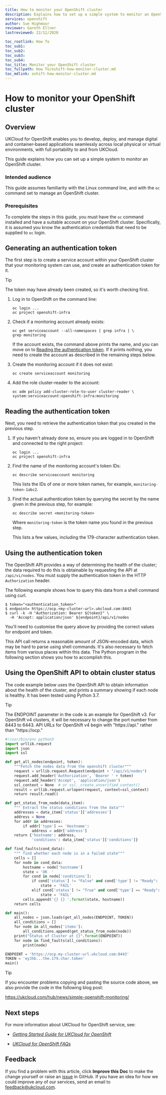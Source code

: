 ```yaml
---
title: How to monitor your OpenShift cluster
description: Explains how to set up a simple system to monitor an OpenShift Cloud Native Application Platform cluster
services: openshift
author: Sue Highmoor
reviewer: Gareth Ellner
lastreviewed: 22/12/2020

toc_rootlink: How To
toc_sub1:
toc_sub2:
toc_sub3:
toc_sub4:
toc_title: Monitor your OpenShift cluster
toc_fullpath: How To/oshift-how-monitor-cluster.md
toc_mdlink: oshift-how-monitor-cluster.md
---
```


# How to monitor your OpenShift cluster

## Overview

UKCloud for OpenShift enables you to develop, deploy, and manage digital and container-based applications seamlessly across local physical or virtual environments, with full portability to and from UKCloud.

This guide explains how you can set up a simple system to monitor an OpenShift cluster.

### Intended audience

This guide assumes familiarity with the Linux command line, and with the `oc` command set to manage an OpenShift cluster.

### Prerequisites

To complete the steps in this guide, you must have the `oc` command installed and have a suitable account on your OpenShift cluster. Specifically, it is assumed you know the authentication credentials that need to be supplied to `oc` login.

## Generating an authentication token

The first step is to create a service account within your OpenShift cluster that your monitoring system can use, and create an authentication token for it.

> [!TIP]
> The token may have already been created, so it's worth checking first.

1. Log in to OpenShift on the command line:

       oc login ...
       oc project openshift-infra

2. Check if a monitoring account already exists:

       oc get serviceaccount --all-namespaces | grep infra | \
       grep monitoring

    If the account exists, the command above prints the name, and you can move on to [Reading the authentication token](#reading-the-authentication-token). If it prints nothing, you need to create the account as described in the remaining steps below.

3. Create the monitoring account if it does not exist:

       oc create serviceaccount monitoring

4. Add the role cluster-reader to the account:

       oc adm policy add-cluster-role-to-user cluster-reader \
       system:serviceaccount:openshift-infra:monitoring

## Reading the authentication token

Next, you need to retrieve the authentication token that you created in the previous step.

1. If you haven't already done so, ensure you are logged in to OpenShift and connected to the right project:

       oc login ...
       oc project openshift-infra

2. Find the name of the monitoring account's token IDs:

       oc describe serviceaccount monitoring

    This lists the IDs of one or more token names, for example, `monitoring-token-1abc2`.

3. Find the actual authentication token by querying the secret by the name given in the previous step, for example:

       oc describe secret <monitoring-token>

    Where `monitoring-token` is the token name you found in the previous step.

    This lists a few values, including the 179-character authentication token.

## Using the authentication token

The OpenShift API provides a way of determining the health of the cluster; the data required to do this is obtainable by requesting the API at `/api/vi/nodes`. You must supply the authentication token in the HTTP `Authorization` header.

The following example shows how to query this data from a shell command using curl.

    $ token="<authentication_token>"
    $ endpoint= https://ocp.<my-cluster-url>.ukcloud.com:8443
    $ curl -k -H "Authorization: Bearer ${token}" \
      -H 'Accept: application/json' ${endpoint}/api/v1/nodes

You'll need to customise the query above by providing the correct values for endpoint and token.

This API call returns a reasonable amount of JSON-encoded data, which may be hard to parse using shell commands. It's also necessary to fetch items from various places within this data. The Python program in the following section shows you how to accomplish this.

## Using the OpenShift API to obtain cluster status

The code example below uses the OpenShift API to obtain information about the health of the cluster, and prints a summary showing if each node is healthy. It has been tested using Python 3.7.

> [!TIP]
> The ENDPOINT parameter in the code is an example for OpenShift v3. For OpenShift v4 clusters, it will be necessary to change the port number from 8443 to 6443. API URLs for OpenShift v4 begin with "https://api." rather than "https://ocp."


```python
#!/usr/bin/env python3
import urllib.request
import json
import ssl

def get_all_nodes(endpoint, token):
    """Fetch the nodes data from the openshift cluster"""
    request = urllib.request.Request(endpoint + "/api/v1/nodes")
    request.add_header('Authorization', 'Bearer ' + token)
    request.add_header('Accept', 'application/json')
    ssl_context = None  # or ssl._create_unverified_context()
    result = urllib.request.urlopen(request, context=ssl_context)
    return result.read()

def get_status_from_node(data_item):
    """ Extract the status conditions from the data"""
    addresses = data_item['status']['addresses']
    address = None
    for addr in addresses:
        if addr['type'] == 'Hostname':
            address = addr['address']
    return {'hostname': address,
            'conditions': data_item['status']['conditions']}

def find_faults(cond_data):
    """ find whether each node is in a failed state"""
    cells = []
    for node in cond_data:
        hostname = node['hostname']
        state = 'OK  '
        for cond in node['conditions']:
            if cond['status'] != "False" and cond['type'] != "Ready":
                state = 'FAIL'
            elif cond['status'] != "True" and cond['type'] == "Ready":
                state = 'FAIL'
        cells.append('{} {} '.format(state, hostname))
    return cells

def main():
    all_nodes = json.loads(get_all_nodes(ENDPOINT, TOKEN))
    all_conditions = []
    for node in all_nodes['items']:
        all_conditions.append(get_status_from_node(node))
    print("Status of Cluster at {}".format(ENDPOINT))
    for node in find_faults(all_conditions):
        print(node)

ENDPOINT = 'https://ocp.my-cluster-url.ukcloud.com:8443'
TOKEN = 'eyJhb...the.179.char.token'
main()
```

> [!TIP]
> If you encounter problems copying and pasting the source code above, we also provide the code in the following blog post:

<https://ukcloud.com/hub/news/simple-openshift-monitoring/>

## Next steps

For more information about UKCloud for OpenShift service, see:

- [*Getting Started Guide for UKCloud for OpenShift*](oshift-gs.md)

- [*UKCloud for OpenShift FAQs*](oshift-faq.md)

## Feedback

If you find a problem with this article, click **Improve this Doc** to make the change yourself or raise an [issue](https://github.com/UKCloud/documentation/issues) in GitHub. If you have an idea for how we could improve any of our services, send an email to <feedback@ukcloud.com>.
